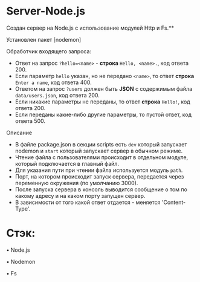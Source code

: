 # Server-Node.js

Создан сервер на Node.js с использование модулей Http и Fs.**

Установлен пакет [nodemon]

Обработчик входящего запроса:

- Ответ на запрос `?hello=<name>` - **строка** `Hello, <name>.`, код ответа 200.
- Если параметр `hello` указан, но не передано `<name>`, то ответ **строка** `Enter a name`, код ответа 400.
- Ответом на запрос `?users` должен быть **JSON** с содержимым файла `data/users.json`, код ответа 200.
- Если никакие параметры не переданы, то ответ **строка** `Hello!`, код ответа 200.
- Если переданы какие-либо другие параметры, то пустой ответ, код ответа 500.

Описание
- В файле package.json в секции scripts есть `dev` который запускает nodemon и `start` который запускает сервер в
  обычном режиме.
- Чтение файла с пользователями происходит в отдельном модуле, который подключается в главный файл.
- Для указания пути при чтении файла используется модуль `path`.
- Порт, на котором происходит запуск сервера, передается через переменную окружения (по умолчанию 3000).
- После запуска сервера в консоль выводится сообщение о том по какому адресу и на каком порту запущен сервер.
- В зависимости от того какой ответ отдается - меняется 'Content-Type'.

# Стэк:

• Node.js

• Nodemon

• Fs
